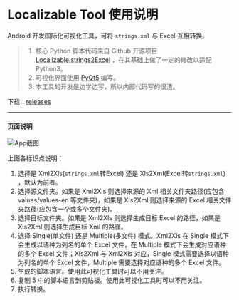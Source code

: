 # Localizable Tool 使用说明

Android 开发国际化可视化工具，可将 `strings.xml` 与 Excel 互相转换。

> 1. 核心 Python 脚本代码来自 Github 开源项目 [Localizable.strings2Excel](https://github.com/CatchZeng/Localizable.strings2Excel) ，在其基础上做了一定的修改以适配 Python3。
> 2. 可视化界面使用 [PyQt5](https://pypi.org/project/PyQt5/) 编写。
> 3. 本工具的开发是边学边写，所以内部代码写的很渣。

下载：[releases](https://github.com/ParfoisMeng/LocalizableTool/releases)

- - - - - 

#### 页面说明

![App截图](https://raw.githubusercontent.com/ParfoisMeng/LocalizableTool/master/screenshot/1.png)

上图各标识点说明：
1. 选择是 Xml2Xls(`strings.xml`转Excel) 还是 Xls2Xml(Excel转`strings.xml`) ，默认为前者。
2. 选择源文件夹。如果是 Xml2Xls 则选择来源的 Xml 相关文件夹路径(应包含 values/values-en 等文件夹)，如果是 Xls2Xml 则选择来源的 Excel 相关文件夹路径(应包含一个或多个文件夹)。
3. 选择目标文件夹。如果是 Xml2Xls 则选择生成目标 Excel 的路径，如果是 Xls2Xml 则选择生成目标 Xml 的路径。
4. 选择 Single(单文件) 还是 Multiple(多文件) 模式。Xml2Xls 在 Single 模式下会生成以语种为列名的单个 Excel 文件，在 Multiple 模式下会生成对应语种的多个 Excel 文件；Xls2Xml 与 Xml2Xls 对应，Single 模式需要选择以语种为列名的单个 Excel 文件，Multiple 需要选择对应语种的多个 Excel 文件。
5. 生成的脚本语言。使用此可视化工具时可以不用关注。
6. 复制 5 中的脚本语言到剪贴板。使用此可视化工具时可以不用关注。
7. 执行转换。
